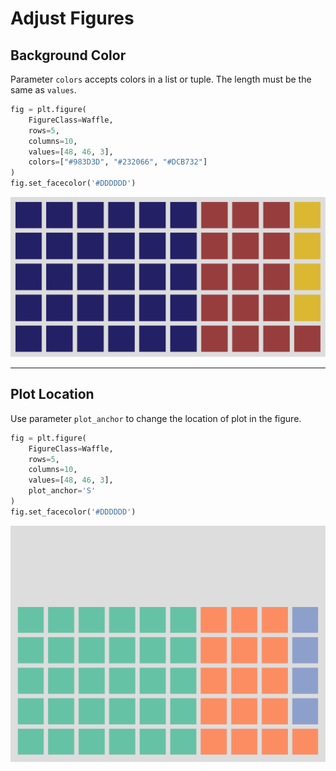 # Adjust Figures

## Background Color
Parameter `colors` accepts colors in a list or tuple. The length must be the same as `values`.

```python
fig = plt.figure(
    FigureClass=Waffle,
    rows=5,
    columns=10,
    values=[48, 46, 3],
    colors=["#983D3D", "#232066", "#DCB732"]
)
fig.set_facecolor('#DDDDDD')
```

<img class="img_middle" alt="Adjust Figures - Change Background Color" src="https://raw.githubusercontent.com/gyli/PyWaffle/master/examples/docs/adjust_figure_change_background.svg?sanitize=true">

---

## Plot Location

Use parameter `plot_anchor` to change the location of plot in the figure.

```python
fig = plt.figure(
    FigureClass=Waffle,
    rows=5,
    columns=10,
    values=[48, 46, 3],
    plot_anchor='S'
)
fig.set_facecolor('#DDDDDD')
```

<img class="img_middle" alt="Adjust Figures - Change Plot Location" src="https://raw.githubusercontent.com/gyli/PyWaffle/master/examples/docs/adjust_figure_location.svg?sanitize=true">
